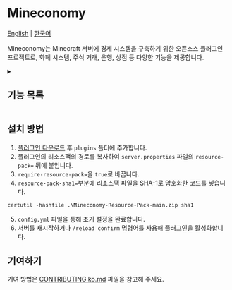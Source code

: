 # Mineconomy

[English](./README.md) | [한국어](./README.ko.md)

Mineconomy는 Minecraft 서버에 경제 시스템을 구축하기 위한 오픈소스 플러그인 프로젝트로, 화폐 시스템, 주식 거래, 은행, 상점 등 다양한 기능을 제공합니다.

<details>
<summary>

## 기능 목록
</summary>

### &#9745; **화폐 시스템 (Core)**: 
- 플레이어와 회사의 가상 화폐인 **Mark**를 관리합니다. 
- 자원을 채굴하거나 판매하여 화폐를 얻을 수 있습니다.
  
### &#9744; **주식 거래 시스템**:
- 플레이어가 주식에 투자하고 거래할 수 있도록 지원합니다.
- 선물 옵션 거래 시스템을 통해 자원의 미래 가치를 예측하고 거래합니다.

### &#9744; **은행 시스템**:
- 대출, 투자 및 신용 등급 기능을 제공합니다.
- 플레이어와 서버 경제의 흐름을 관리할 수 있습니다.

### &#9744; **상점 시스템**:
- 서버 내에서 자원을 사고 팔 수 있는 상점 기능을 제공합니다.
- 플레이어들이 자원을 거래하거나 구매할 수 있습니다.

### &#9744; **관리자 도구**:
- 서버 경제를 관리할 수 있는 관리자 도구를 제공합니다.
    - [x] **Mark 관리**: 플레이어와 회사의 화폐를 설정하고, 거래 및 잉여 금액을 추적합니다.
    - [ ] **경제 통계**: 서버 전체 경제의 통계를 실시간으로 확인할 수 있습니다.
    - [ ] **정책 설정**: 경제 변화에 따른 정책 설정을 조정할 수 있습니다.

### &#9744; **GUI 지원**:
- 사용자가 경제 기능을 손쉽게 사용할 수 있도록 GUI 인터페이스를 제공합니다.
    - [ ] **주식 GUI**: 주식 거래와 관련된 GUI를 제공합니다.
    - [ ] **은행 GUI**: 대출 및 투자 정보를 시각적으로 제공합니다.
    - [ ] **상점 GUI**: 상점 아이템을 쉽게 구매하거나 판매할 수 있는 GUI를 제공합니다.

### &#9744; **RPG 경제 기능**:
- 플레이어가 **RPG** 스타일로 경제 활동을 할 수 있는 기능을 추가합니다. (개발 중)

### &#9744; **서버 통계 시각화**:
- 서버의 경제 상태 및 경제적 추세를 시각적으로 확인할 수 있는 대시보드를 제공합니다. (개발 중)

</details>

## 설치 방법
1. [플러그인 다운로드](https://github.com/Nekonic/Mineconomy/releases/) 후 `plugins` 폴더에 추가합니다.
2. 플러그인의 리소스팩의 경로를 복사하여 `server.properties` 파일의 `resource-pack=` 뒤에 붙입니다.
3. `require-resource-pack=`을 `true`로 바꿉니다.
4. `resource-pack-sha1=`부분에 리소스팩 파일을 SHA-1로 암호화한 코드를 넣습니다.
```shell
certutil -hashfile .\Mineconomy-Resource-Pack-main.zip sha1
```
5. `config.yml` 파일을 통해 초기 설정을 완료합니다.
6. 서버를 재시작하거나 `/reload confirm` 명령어를 사용해 플러그인을 활성화합니다.

## 기여하기
기여 방법은 [CONTRIBUTING.ko.md](CONTRIBUTING.ko.md) 파일을 참고해 주세요.
